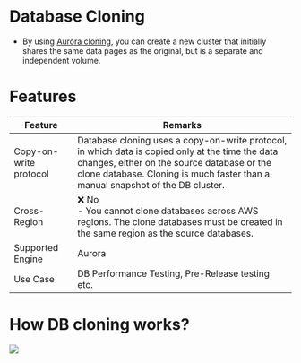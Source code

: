 # Database Cloning
- By using [Aurora cloning](https://docs.aws.amazon.com/AmazonRDS/latest/AuroraUserGuide/Aurora.Managing.Clone.html), you can create a new cluster that initially shares the same data pages as the original, but is a separate and independent volume.

# Features

| Feature                | Remarks                                                                                                                                                                                                                          |
|------------------------|----------------------------------------------------------------------------------------------------------------------------------------------------------------------------------------------------------------------------------|
| Copy-on-write protocol | Database cloning uses a copy-on-write protocol, in which data is copied only at the time the data changes, either on the source database or the clone database. Cloning is much faster than a manual snapshot of the DB cluster. |
| Cross-Region           | :x: No<br/>- You cannot clone databases across AWS regions. The clone databases must be created in the same region as the source databases.                                                                                      |
| Supported Engine       | Aurora                                                                                                                                                                                                                           |
| Use Case               | DB Performance Testing, Pre-Release testing etc.                                                                                                                                                                                 |

# How DB cloning works?

![](https://assets-pt.media.datacumulus.com/aws-saa-pt/assets/pt5-q59-i2.jpg)
